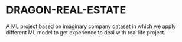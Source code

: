 # DRAGON-REAL-ESTATE
A ML project based on imaginary company dataset in  which we apply different ML model to get experience to deal with real life project.
